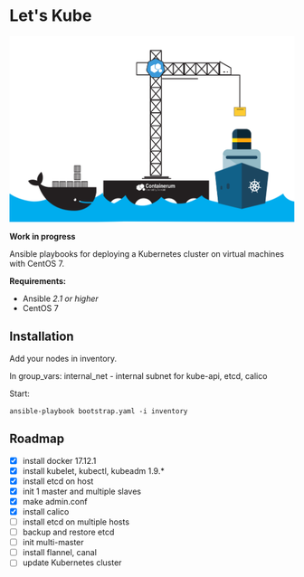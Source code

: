 # Let's Kube

![Let's Kube](image.png)

**Work in progress**

Ansible playbooks for deploying a Kubernetes cluster on virtual machines with CentOS 7.


**Requirements:**

- Ansible *2.1 or higher*
- CentOS 7


## Installation

Add your nodes in inventory.

In group_vars:
internal_net - internal subnet for kube-api, etcd, calico

Start:
```
ansible-playbook bootstrap.yaml -i inventory
```


## Roadmap

- [x] install docker 17.12.1
- [x] install kubelet, kubectl, kubeadm 1.9.*
- [x] install etcd on host
- [x] init 1 master and multiple slaves
- [x] make admin.conf
- [x] install calico
- [ ] install etcd on multiple hosts
- [ ] backup and restore etcd
- [ ] init multi-master
- [ ] install flannel, canal
- [ ] update Kubernetes cluster
